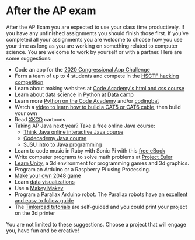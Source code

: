 After the AP exam
=================

After the AP Exam you are expected to use your class time productively. If you have any unfinished assignments you should finish those first. If you've completed all your assignments you are welcome to choose how you use your time as long as you are working on something related to computer science. You are welcome to work by yourself or with a partner. Here are some suggestions:
+ Code an app for the [2020 Congressional App Challenge](https://www.congressionalappchallenge.us/students/student-registration/?mc_cid=392344e4a0&mc_eid=c7ca3e1291)
+ Form a team of up to 4 students and compete in the [HSCTF hacking competition](https://hsctf.com/)
+ Learn about making websites at [Code Academy's html and css course](https://www.codecademy.com/learn/web)
+ Learn about data science in Python at [Data camp](https://www.datacamp.com/courses/intro-to-python-for-data-science)
+ Learn more [Python on the Code Academy](https://www.codecademy.com/learn/python) and/or [codingbat](http://codingbat.com/python)
+ Watch a [video to learn how to build a CAT5 or CAT6 cable](https://www.youtube.com/watch?v=lullzS740wI), then build your own
+ Read [XKCD](https://xkcd.com/) cartoons
+ Taking AP Java next year? Take a free online Java course: 
    + [Think Java online interactive Java course](https://books.trinket.io/thinkjava/)
    + [Codecademy Java course](https://www.codecademy.com/learn/learn-java)
    + [SJSU intro to Java programming](https://www.udacity.com/course/intro-to-java-programming--cs046)
+ Learn to code music in Ruby with Sonic Pi with this [free eBook](https://www.raspberrypi.org/magpi/issues/essentials-sonic-pi-v1/)
+ Write computer programs to solve math problems at [Project Euler](https://projecteuler.net/)
+ [Learn Unity](https://unity3d.com/learn), a 3d environment for programming games and 3d graphics.
+ Program an Arduino or a Raspberry Pi using Processing.
+ [Make your own 2048 game](https://www.udacity.com/course/make-your-own-2048--ud248)   
+ Learn [data visualizations](https://www.udacity.com/course/data-visualization-in-tableau--ud1006)   
+ Use a [Makey Makey](http://makeymakey.com/how-to/classic/)
+ Program a Parallax Arduino robot. The Parallax robots have an [excellent and easy to follow guide](https://www.parallax.com/downloads/board-education-shield-arduino-product-guide)
+ The [Tinkercad tutorials](https://www.tinkercad.com/quests/) are self-guided and you could print your project on the 3d printer   

You are not limited to these suggestions. Choose a project that will engage you, have fun and be creative!
